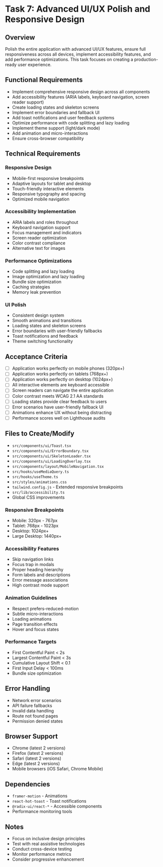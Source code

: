 # Task 7: Advanced UI/UX Polish and Responsive Design

## Overview
Polish the entire application with advanced UI/UX features, ensure full responsiveness across all devices, implement accessibility features, and add performance optimizations. This task focuses on creating a production-ready user experience.

## Functional Requirements
- Implement comprehensive responsive design across all components
- Add accessibility features (ARIA labels, keyboard navigation, screen reader support)
- Create loading states and skeleton screens
- Implement error boundaries and fallback UI
- Add toast notifications and user feedback systems
- Optimize performance with code splitting and lazy loading
- Implement theme support (light/dark mode)
- Add animation and micro-interactions
- Ensure cross-browser compatibility

## Technical Requirements

### Responsive Design
- Mobile-first responsive breakpoints
- Adaptive layouts for tablet and desktop
- Touch-friendly interactive elements
- Responsive typography and spacing
- Optimized mobile navigation

### Accessibility Implementation
- ARIA labels and roles throughout
- Keyboard navigation support
- Focus management and indicators
- Screen reader optimization
- Color contrast compliance
- Alternative text for images

### Performance Optimizations
- Code splitting and lazy loading
- Image optimization and lazy loading
- Bundle size optimization
- Caching strategies
- Memory leak prevention

### UI Polish
- Consistent design system
- Smooth animations and transitions
- Loading states and skeleton screens
- Error boundaries with user-friendly fallbacks
- Toast notifications and feedback
- Theme switching functionality

## Acceptance Criteria
- [ ] Application works perfectly on mobile phones (320px+)
- [ ] Application works perfectly on tablets (768px+)
- [ ] Application works perfectly on desktop (1024px+)
- [ ] All interactive elements are keyboard accessible
- [ ] Screen readers can navigate the entire application
- [ ] Color contrast meets WCAG 2.1 AA standards
- [ ] Loading states provide clear feedback to users
- [ ] Error scenarios have user-friendly fallback UI
- [ ] Animations enhance UX without being distracting
- [ ] Performance scores well on Lighthouse audits

## Files to Create/Modify
- `src/components/ui/Toast.tsx`
- `src/components/ui/ErrorBoundary.tsx`
- `src/components/ui/SkeletonLoader.tsx`
- `src/components/ui/LoadingOverlay.tsx`
- `src/components/layout/MobileNavigation.tsx`
- `src/hooks/useMediaQuery.ts`
- `src/hooks/useTheme.ts`
- `src/styles/animations.css`
- `tailwind.config.js` - Extended responsive breakpoints
- `src/lib/accessibility.ts`
- Global CSS improvements

### Responsive Breakpoints
- Mobile: 320px - 767px
- Tablet: 768px - 1023px
- Desktop: 1024px+
- Large Desktop: 1440px+

### Accessibility Features
- Skip navigation links
- Focus trap in modals
- Proper heading hierarchy
- Form labels and descriptions
- Error message associations
- High contrast mode support

### Animation Guidelines
- Respect prefers-reduced-motion
- Subtle micro-interactions
- Loading animations
- Page transition effects
- Hover and focus states

### Performance Targets
- First Contentful Paint < 2s
- Largest Contentful Paint < 3s
- Cumulative Layout Shift < 0.1
- First Input Delay < 100ms
- Bundle size optimization

## Error Handling
- Network error scenarios
- API failure fallbacks
- Invalid data handling
- Route not found pages
- Permission denied states

## Browser Support
- Chrome (latest 2 versions)
- Firefox (latest 2 versions)
- Safari (latest 2 versions)
- Edge (latest 2 versions)
- Mobile browsers (iOS Safari, Chrome Mobile)

## Dependencies
- `framer-motion` - Animations
- `react-hot-toast` - Toast notifications
- `@radix-ui/react-*` - Accessible components
- Performance monitoring tools

## Notes
- Focus on inclusive design principles
- Test with real assistive technologies
- Conduct cross-device testing
- Monitor performance metrics
- Consider progressive enhancement